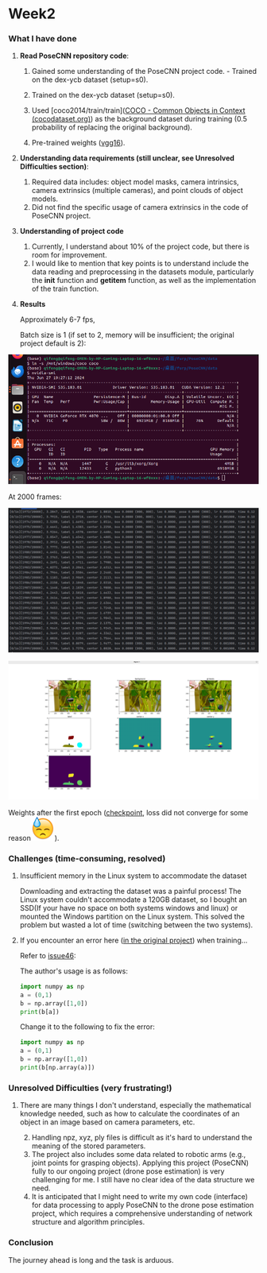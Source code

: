 



# Week2

### What I have done
1. **Read PoseCNN repository code**:

   1. Gained some understanding of the PoseCNN project code.   - Trained on the dex-ycb dataset (setup=s0).

   2. Trained on the dex-ycb dataset (setup=s0).

   2. Used [coco2014/train/train]([COCO - Common Objects in Context (cocodataset.org)](https://cocodataset.org/#download)) as the background dataset during training (0.5 probability of replacing the original background). 

   4. Pre-trained weights ([vgg16](https://download.pytorch.org/models/vgg16-397923af.pth)).

2. **Understanding data requirements (still unclear, see Unresolved Difficulties section)**:
   
   1. Required data includes: object model masks, camera intrinsics, camera extrinsics (multiple cameras), and point clouds of object models.
   2. Did not find the specific usage of camera extrinsics in the code of PoseCNN project.
3. **Understanding of project code**
   1. Currently, I understand about 10% of the project code, but there is room for improvement.
   2. I would like to mention that key points is to understand include the data reading and preprocessing in the datasets module, particularly the __init__ function and __getitem__ function, as well as the implementation of the train function.

4. **Results**

    Approximately 6-7 fps,

     Batch size is 1 (if set to 2, memory will be insufficient; the original project default is 2):

![图片描述](./images/batch.JPG)

 At 2000 frames:

![图片描述](./images/2000.JPG)

![图片描述](./images/2000i.JPG)

 Weights after the first epoch ([checkpoint](https://drive.google.com/file/d/1MTVLZbQJKjnkJXIMnMX5M-T2DhATHbD_/view?usp=drive_link), loss did not converge for some reason![img](./images/0018D721.png)).

### Challenges (time-consuming, resolved)
1. Insufficient memory in the Linux system to accommodate the dataset

    Downloading and extracting the dataset was a painful process! The Linux system couldn't accommodate a 120GB dataset, so I bought an SSD(If your have no space on both systems windows and linux) or mounted the Windows partition on the Linux system. This solved the problem but wasted a lot of time (switching between the two systems).

2. If you encounter an error here ([in the original project](https://github.com/NVlabs/PoseCNN-PyTorch/blob/main/lib/datasets/dex_ycb.py#L151-L154)) when training...

   Refer to [issue46](https://github.com/NVlabs/PoseCNN-PyTorch/issues/46):

    The author's usage is as follows:

   ```python
   import numpy as np
   a = (0,1)
   b = np.array([1,0])
   print(b[a])
   ```

   Change it to the following to fix the error:

   ```python
   import numpy as np
   a = (0,1)
   b = np.array([1,0])
   print(b[np.array(a)])
   ```

   

### Unresolved Difficulties (very frustrating!)
1. There are many things I don't understand, especially the mathematical knowledge needed, such as how to calculate the coordinates of an object in an image based on camera parameters, etc.

 	2. Handling npz, xyz, ply files is difficult as it's hard to understand the meaning of the stored parameters.
 	3. The project also includes some data related to robotic arms (e.g., joint points for grasping objects). Applying this project (PoseCNN) fully to our ongoing project (drone pose estimation) is very challenging for me. I still have no clear idea of the data structure we need.
 	4. It is anticipated that I might need to write my own code (interface) for data processing to apply PoseCNN to the drone pose estimation project, which requires a comprehensive understanding of network structure and algorithm principles.

### Conclusion
The journey ahead is long and the task is arduous.